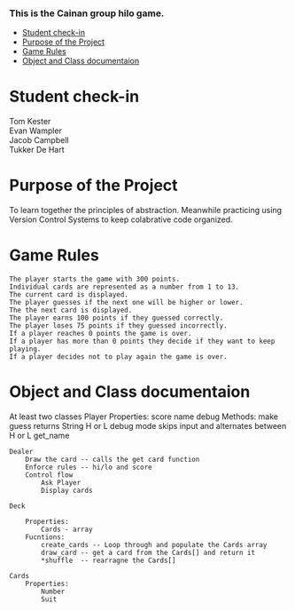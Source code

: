 ### This is the Cainan group hilo game. 
- [Student check-in](#student-check-in)
- [Purpose of the Project](#purpose-of-the-project)
- [Game Rules](#game-rules)
- [Object and Class documentaion](#object-and-class-documentaion)

# Student check-in
Tom Kester  
Evan Wampler  
Jacob Campbell  
Tukker De Hart  

# Purpose of the Project

To learn together the principles of abstraction. Meanwhile practicing using Version Control Systems to keep colabrative code organized. 

# Game Rules

    The player starts the game with 300 points.
    Individual cards are represented as a number from 1 to 13.
    The current card is displayed.
    The player guesses if the next one will be higher or lower.
    The the next card is displayed.
    The player earns 100 points if they guessed correctly.
    The player loses 75 points if they guessed incorrectly.
    If a player reaches 0 points the game is over.
    If a player has more than 0 points they decide if they want to keep playing.
    If a player decides not to play again the game is over.

# Object and Class documentaion

At least two classes
	Player 
		Properties:
			score
			name
            debug
		Methods:
			make guess
				returns String H or L
                debug mode skips input and alternates between H or L
			get_name

	Dealer
		Draw the card -- calls the get card function
		Enforce rules -- hi/lo and score
		Control flow
			Ask Player
			Display cards
			
	Deck

		Properties: 
			Cards - array
		Fucntions:
			create_cards -- Loop through and populate the Cards array
			draw_card -- get a card from the Cards[] and return it
			*shuffle  -- rearragne the Cards[]
			
	Cards
		Properties:
			Number
			Suit
		
		
